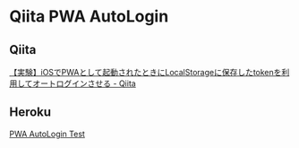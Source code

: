 # Qiita PWA AutoLogin

## Qiita
[【実験】iOSでPWAとして起動されたときにLocalStorageに保存したtokenを利用してオートログインさせる \- Qiita](https://qiita.com/NaokiIshimura/items/bf9e6d55c7f3c27d7124)

## Heroku

[PWA AutoLogin Test](https://pwa-autologin-test-app.herokuapp.com/)
